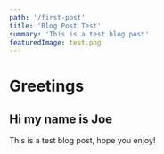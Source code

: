 ```yaml
---
path: '/first-post'
title: 'Blog Post Test'
summary: 'This is a test blog post'
featuredImage: test.png
---
```


# Greetings
## Hi my name is Joe
This is a test blog post, hope you enjoy!